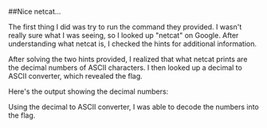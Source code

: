 ##Nice netcat...

The first thing I did was try to run the command they provided. I wasn't really sure what I was seeing, so I looked up "netcat" on Google. After understanding what netcat is, I checked the hints for additional information. 

After solving the two hints provided, I realized that what netcat prints are the decimal numbers of ASCII characters. I then looked up a decimal to ASCII converter, which revealed the flag.

Here's the output showing the decimal numbers:

Using the decimal to ASCII converter, I was able to decode the numbers into the flag.

